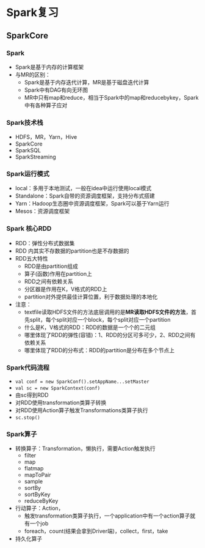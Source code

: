 # Spark复习

## SparkCore

### Spark

* Spark是基于内存的计算框架
* 与MR的区别：
  * Spark是基于内存迭代计算，MR是基于磁盘迭代计算
  * Spark中有DAG有向无环图
  * MR中只有map和reduce，相当于Spark中的map和reducebykey，Spark中有各种算子应对

### Spark技术栈

* HDFS，MR，Yarn，Hive
*  SparkCore
* SparkSQL
* SparkStreaming

### Spark运行模式

* local：多用于本地测试，一般在idea中运行使用local模式
* Standalone：Spark自带的资源调度框架，支持分布式搭建
* Yarn：Hadoop生态圈中资源调度框架，Spark可以基于Yarn运行
* Mesos：资源调度框架

### Spark 核心RDD

* RDD：弹性分布式数据集
* RDD 内其实不存数据的partition也是不存数据的
* RDD五大特性
  * RDD是由partition组成
  * 算子(函数)作用在partition上
  * RDD之间有依赖关系
  * 分区器是作用在K，V格式的RDD上
  * partition对外提供最佳计算位置，利于数据处理的本地化
* 注意：
  * textfile读取HDFS文件的方法底层调用的是**MR读取HDFS文件的方法**，首先split，每个split对应一个block，每个split对应一个partition
  * 什么是K，V格式的RDD：RDD的数据是一个个的二元组
  * 哪里体现了RDD的弹性(容错)：1、RDD的分区可多可少，2、RDD之间有依赖关系
  * 哪里体现了RDD的分布式：RDD的partition是分布在多个节点上

### Spark代码流程

* `val conf = new SparkConf().setAppName...setMaster`
* `val sc = new SparkContext(conf)`
* 由sc得到RDD
* 对RDD使用transformation类算子转换
* 对RDD使用Action算子触发Transformations类算子执行
* `sc.stop()`

### Spark算子

* 转换算子：Transformation，懒执行，需要Action触发执行
  * filter
  * map
  * flatmap
  * mapToPair
  * sample
  * sortBy
  * sortByKey
  * reduceByKey
* 行动算子：Action，
  * 触发transformation类算子执行，一个application中有一个action算子就有一个job
  * foreach，count(结果会拿到Driver端)，collect，first，take
* 持久化算子



